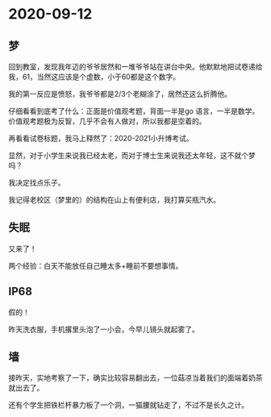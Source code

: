 # 2020-09-12

## 梦

回到教室，发现我年迈的爷爷居然和一堆爷爷站在讲台中央。他默默地把试卷递给我，61，当然这应该是个虚数，小于60都是这个数字。

我的第一反应是愤怒，我爷爷都是2/3个老糊涂了，居然还这么折腾他。

仔细看看到底考了什么：正面是价值观考题，背面一半是go 语言，一半是数学。价值观考题极为反智，几乎不会有人做对，所以我都是空着的。

再看看试卷标题，我马上释然了：2020-2021小升博考试。

显然，对于小学生来说我已经太老，而对于博士生来说我还太年轻，这不就个梦吗？

我决定找点乐子。

我记得老校区（梦里的）的结构在山上有便利店，我打算买瓶汽水。

## 失眠

又来了！

两个经验：白天不能放任自己睡太多+睡前不要想事情。



## IP68

假的！

昨天洗衣服，手机撂里头泡了一小会，今早儿镜头就起雾了。

## 墙

接昨天，实地考察了一下，确实比较容易翻出去，一位菇凉当着我们的面端着奶茶就出去了。

还有个学生把铁栏杆暴力板了一个洞，一猫腰就钻走了，不过不是长久之计。

